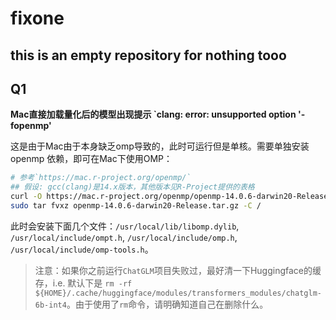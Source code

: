 # fixone
## this is an empty repository for nothing tooo

## Q1

**Mac直接加载量化后的模型出现提示 `clang: error: unsupported option '-fopenmp'**

这是由于Mac由于本身缺乏omp导致的，此时可运行但是单核。需要单独安装 openmp 依赖，即可在Mac下使用OMP：

```bash
# 参考`https://mac.r-project.org/openmp/`
## 假设: gcc(clang)是14.x版本，其他版本见R-Project提供的表格
curl -O https://mac.r-project.org/openmp/openmp-14.0.6-darwin20-Release.tar.gz
sudo tar fvxz openmp-14.0.6-darwin20-Release.tar.gz -C /
```
此时会安装下面几个文件：`/usr/local/lib/libomp.dylib`, `/usr/local/include/ompt.h`, `/usr/local/include/omp.h`, `/usr/local/include/omp-tools.h`。

> 注意：如果你之前运行`ChatGLM`项目失败过，最好清一下Huggingface的缓存，i.e. 默认下是 `rm -rf ${HOME}/.cache/huggingface/modules/transformers_modules/chatglm-6b-int4`。由于使用了`rm`命令，请明确知道自己在删除什么。
